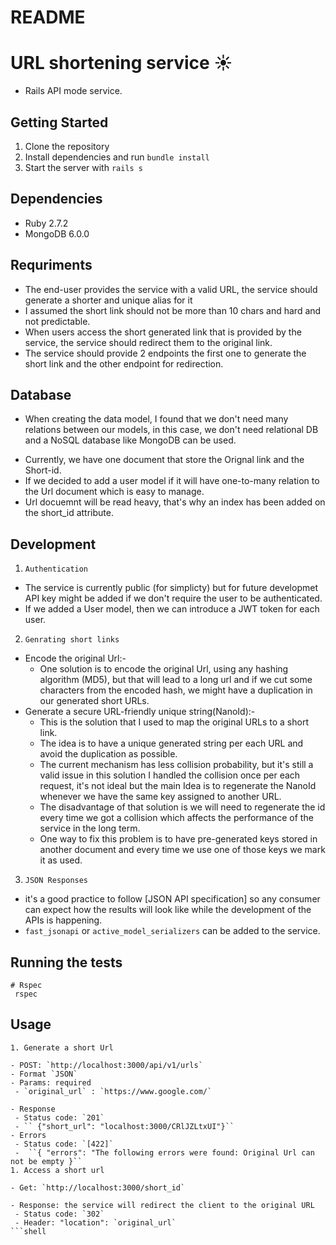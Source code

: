 # README
 
# URL shortening service :sunny:
 
- Rails API mode service.
 
## Getting Started
 
1. Clone the repository
2. Install dependencies and run `bundle install`
4. Start the server with `rails s`
 
## Dependencies
 
- Ruby 2.7.2
- MongoDB 6.0.0
 
## Requriments
- The end-user provides the service with a valid URL, the service should generate a shorter and unique alias for it
- I assumed the short link should not be more than 10 chars and hard and not predictable.
- When users access the short generated link that is provided by the service, the service should redirect them to the original link.
- The service should provide 2 endpoints the first one to generate the short link and the other endpoint for redirection.
## Database
* When creating the data model, I found that we don't need many relations between our models, in this case, we don't need relational DB and a NoSQL database like MongoDB can be used.
- Currently, we have one document that store the Orignal link and the Short-id.
- If we decided to add a user model if it will have one-to-many relation to the Url document which is easy to manage.
- Url docuemnt will be read heavy, that's why an index has been added on the short_id attribute.
 
## Development
1. ``Authentication``
- The service is currently public (for simplicty) but for future developmet API key might be added if we don't require the user to be authenticated.
- If we added a User model, then we can introduce a JWT token for each user.
2. ``Genrating short links``
- Encode the original Url:- 
  - One solution is to encode the original Url, using any hashing  algorithm (MD5), but that will lead to a long url and if we cut some characters from the encoded hash, we might have a duplication in our generated short URLs.
- Generate a secure URL-friendly unique string(NanoId):-
  - This is the solution that I used to map the original URLs to a short link.
  - The idea is to have a unique generated string per each URL and avoid the duplication as possible.
  - The current mechanism has less collision probability, but it's still a valid issue in this solution I handled the collision once per each request, it's not ideal but the main Idea is to regenerate the NanoId whenever we have the same key assigned to another URL.
  - The disadvantage of that solution is we will need to regenerate the id every time we got a collision which affects the performance of the service in the long term.
  - One way to fix this problem is to have pre-generated keys stored in another document and every time we use one of those keys we mark it as used.
 
3. ``JSON Responses``
- it's a good practice to follow [JSON API specification]
so any consumer can expect how the results will look like while the development of the APIs is happening.
- `fast_jsonapi` or `active_model_serializers` can be added to the service.
 
 
## Running the tests
 
```shell
# Rspec
 rspec
```
## Usage
```shell
1. Generate a short Url
 
- POST: `http://localhost:3000/api/v1/urls`
- Format `JSON`
- Params: required
 - `original_url` : `https://www.google.com/`
 
- Response
 - Status code: `201`
 - `` {"short_url": "localhost:3000/CRlJZLtxUI"}``
- Errors
 - Status code: `[422]`
 -  ``{ "errors": "The following errors were found: Original Url can not be empty }``
1. Access a short url
 
- Get: `http://localhost:3000/short_id`
 
- Response: the service will redirect the client to the original URL
 - Status code: `302`
 - Header: "location": `original_url`
```shell
